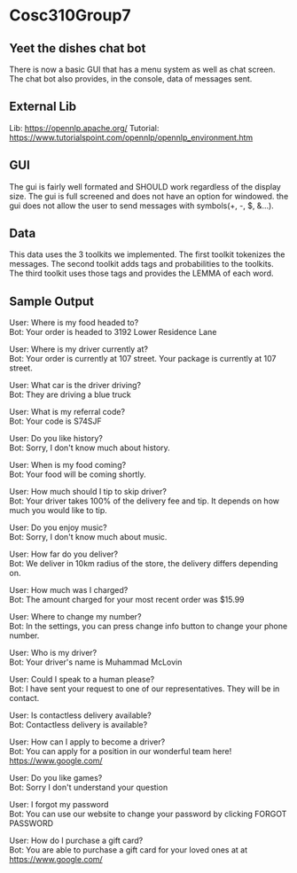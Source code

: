 # Cosc310Group7
## Yeet the dishes chat bot
There is now a basic GUI that has a menu system as well as chat screen.
The chat bot also provides, in the console, data of messages sent.

## External Lib
Lib: https://opennlp.apache.org/
Tutorial: https://www.tutorialspoint.com/opennlp/opennlp_environment.htm

## GUI
The gui is fairly well formated and SHOULD work regardless of the display size.
The gui is full screened and does not have an option for windowed.
the gui does not allow the user to send messages with symbols(+, -, $, &...).

## Data
This data uses the 3 toolkits we implemented.
The first toolkit tokenizes the messages.
The second toolkit adds tags and probabilities to the toolkits.
The third toolkit uses those tags and provides the LEMMA of each word.

## Sample Output
User: Where is my food headed to?<br/>
Bot: Your order is headed to 3192 Lower Residence Lane

User: Where is my driver currently at?<br/>
Bot: Your order is currently at 107 street. Your package is currently at 107 street.

User: What car is the driver driving?<br/>
Bot: They are driving a blue truck

User: What is my referral code?<br/>
Bot: Your code is S74SJF

User: Do you like history?<br/>
Bot: Sorry, I don't know much about history.

User: When is my food coming?<br/>
Bot: Your food will be coming shortly.

User: How much should I tip to skip driver?<br/>
Bot: Your driver takes 100% of the delivery fee and tip. It depends on how much you would like to tip.

User: Do you enjoy music?<br/>
Bot: Sorry, I don't know much about music.

User: How far do you deliver?<br/>
Bot: We deliver in 10km radius of the store, the delivery differs depending on.

User: How much was I charged?<br/>
Bot: The amount charged for your most recent order was $15.99

User: Where to change my number?<br/>
Bot: In the settings, you can press change info button to change your phone number. 

User: Who is my driver?<br/>
Bot: Your driver's name is Muhammad McLovin

User: Could I speak to a human please?<br/>
Bot: I have sent your request to one of our representatives. They will be in contact. 

User: Is contactless delivery available?<br/>
Bot: Contactless delivery is available?

User: How can I apply to become a driver?<br/>
Bot: You can apply for a position in our wonderful team here! https://www.google.com/

User: Do you like games?<br/>
Bot: Sorry I don't understand your question

User: I forgot my password<br/>
Bot: You can use our website to change your password by clicking FORGOT PASSWORD

User: How do I purchase a gift card?<br/>
Bot: You are able to purchase a gift card for your loved ones at at https://www.google.com/
